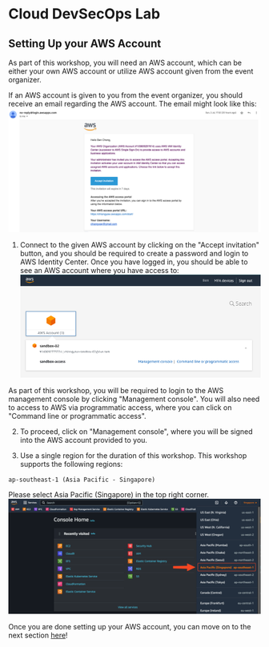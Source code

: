 # Cloud DevSecOps Lab
## Setting Up your AWS Account
As part of this workshop, you will need an AWS account, which can be either your own AWS account or utilize AWS account given from the event organizer. 

If an AWS account is given to you from the event organizer, you should receive an email regarding the AWS account. The email might look like this:
![alt text](/resources/aws-org-invite.png?raw=true)

1. Connect to the given AWS account by clicking on the "Accept invitation" button, and you should be required to create a password and login to AWS Identity Center. Once you have logged in, you should be able to see an AWS account where you have access to:
![alt text](/resources/aws-sso-signin-page.png?raw=true)

As part of this workshop, you will be required to login to the AWS management console by clicking "Management console". You will also need to access to AWS via programmatic access, where you can click on "Command line or programmatic access". 

2. To proceed, click on "Management console", where you will be signed into the AWS account provided to you.

3. Use a single region for the duration of this workshop. This workshop supports the following regions:
```
ap-southeast-1 (Asia Pacific - Singapore)
```
Please select Asia Pacific (Singapore) in the top right corner.
![Alt text](/resources/console-home-sg.png?raw=true)

Once you are done setting up your AWS account, you can move on to the next section [here](/02-SettingUpCloud9.md)!